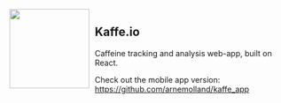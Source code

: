 <img src="https://uploads-ssl.webflow.com/5b1128fc5f2c71cb3e9f8909/5bed7cfd0001646126dbd8ec_kaffe_logo_transparent.png" align="left" width="144px" height="144px" align="left" hspace="10" />

## Kaffe.io

Caffeine tracking and analysis web-app, built on React.



Check out the mobile app version: https://github.com/arnemolland/kaffe_app
